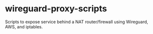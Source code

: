 # wireguard-proxy-scripts
Scripts to expose service behind a NAT router/firewall using Wireguard, AWS, and iptables.
